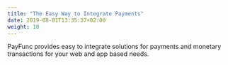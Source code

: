 ```yaml
---
title: "The Easy Way to Integrate Payments"
date: 2019-08-01T13:35:37+02:00
weight: 10
---
```


PayFunc provides easy to integrate solutions for payments and monetary transactions for your web and app based needs.
